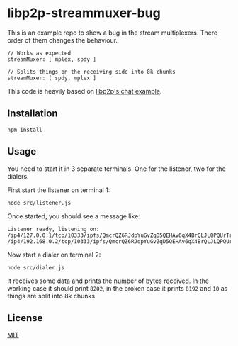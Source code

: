 libp2p-streammuxer-bug
======================

This is an example repo to show a bug in the stream multiplexers. There order of them changes the behaviour.

    // Works as expected
    streamMuxer: [ mplex, spdy ]

    // Splits things on the receiving side into 8k chunks
    streamMuxer: [ spdy, mplex ]

This code is heavily based on [libp2p's chat example].

Installation
------------

    npm install

Usage
-----

You need to start it in 3 separate terminals. One for the listener, two for the dialers.

First start the listener on terminal 1:

    node src/listener.js

Once started, you should see a message like:

    Listener ready, listening on:
    /ip4/127.0.0.1/tcp/10333/ipfs/QmcrQZ6RJdpYuGvZqD5QEHAv6qX4BrQLJLQPQUrTrzdcgm/ipfs/QmcrQZ6RJdpYuGvZqD5QEHAv6qX4BrQLJLQPQUrTrzdcgm
    /ip4/192.168.0.2/tcp/10333/ipfs/QmcrQZ6RJdpYuGvZqD5QEHAv6qX4BrQLJLQPQUrTrzdcgm/ipfs/QmcrQZ6RJdpYuGvZqD5QEHAv6qX4BrQLJLQPQUrTrzdcgm

Now start a dialer on terminal 2:

    node src/dialer.js

It receives some data and prints the number of bytes received. In the working case it should print `8202`, in the broken case it prints `8192` and `10` as things are split into 8k chunks


License
-------

[MIT]


[libp2p's chat example]: https://github.com/libp2p/js-libp2p/tree/7baf9f47ac09c3d24d1141761e4f87e16b385522/examples/chat
[MIT]: LICENSE
